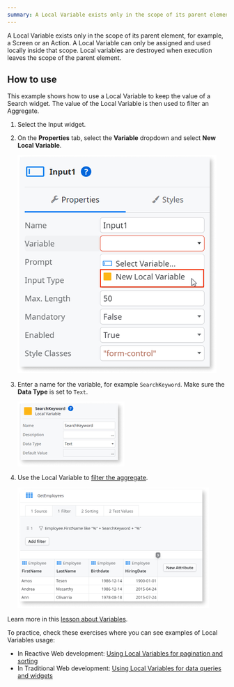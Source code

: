 ```yaml
---
summary: A Local Variable exists only in the scope of its parent element.
--- 
```


A Local Variable exists only in the scope of its parent element, for example, a Screen or an Action. A Local Variable can only be assigned and used locally inside that scope. Local variables are destroyed when execution leaves the scope of the parent element.  


## How to use

This example shows how to use a Local Variable to keep the value of a Search widget. The value of the Local Variable is then used to filter an Aggregate.

1. Select the Input widget.

1. On the **Properties** tab, select the **Variable** dropdown and select **New Local Variable**.

    ![Adding a new Local Variable to an Input](<images/local-variable-ss.png>)

1. Enter a name for the variable, for example `SearchKeyword`. Make sure the **Data Type** is set to `Text`.

    ![Entering the name for the Local Variable](<images/variable-searchkeyword-ss.png>)

1. Use the Local Variable to [filter the aggregate](../../../develop/data/query/filter-results.md).

    ![Aggregate with a filter that uses the SearchKeyword Variable to filter the results](<images/filtered-aggregate-ss.png>)


Learn more in this [lesson about Variables](https://www.outsystems.com/training/lesson/2069/variables?LearningPathId=18).  

To practice, check these exercises where you can see examples of Local Variables usage:  

* In Reactive Web development: [Using Local Variables for pagination and sorting](https://www.outsystems.com/training/lesson/2045/pagination-and-sorting-exercise?LearningPathId=18)  
* In Traditional Web development: [Using Local Variables for data queries and widgets](https://www.outsystems.com/training/lesson/1766/data-queries-and-widgets-ii-exercise?LearningPathId=2)  
